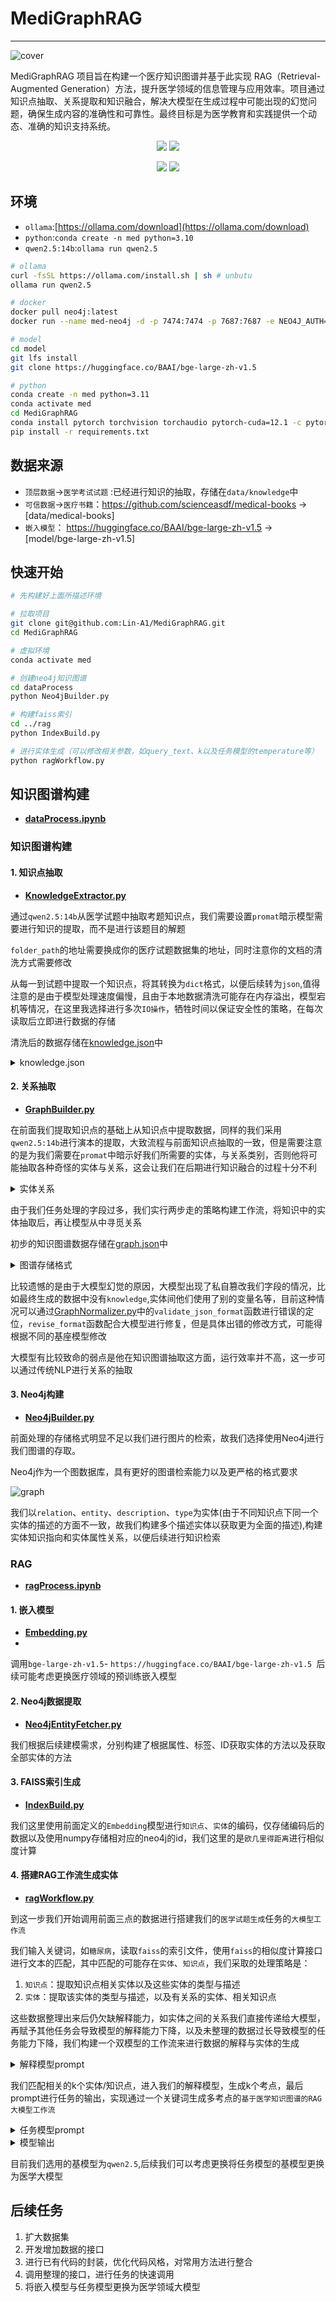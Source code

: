  # MediGraphRAG

------
![cover](data/cover.png)

MediGraphRAG 项目旨在构建一个医疗知识图谱并基于此实现 RAG（Retrieval-Augmented Generation）方法，提升医学领域的信息管理与应用效率。项目通过知识点抽取、关系提取和知识融合，解决大模型在生成过程中可能出现的幻觉问题，确保生成内容的准确性和可靠性。最终目标是为医学教育和实践提供一个动态、准确的知识支持系统。

<div align='center'>
     <p>
        <a href='https://github.com/Lin-A1/MediGraphRAG'><img src='https://img.shields.io/badge/Project-Page-Green'></a>
        <img src='https://img.shields.io/github/stars/Lin-A1/MediGraphRAG?color=green&style=social' />
     </p>
     <p>
        <img src="https://img.shields.io/badge/python-=3.10--blue">
        <img src="https://img.shields.io/badge/ollama-available-blue">
    </p>
</div>


## 环境
- `ollama`:[https://ollama.com/download](https://ollama.com/download)
- `python`:`conda create -n med python=3.10`
- `qwen2.5:14b`:`ollama run qwen2.5`

```sh
# ollama
curl -fsSL https://ollama.com/install.sh | sh # unbutu
ollama run qwen2.5

# docker
docker pull neo4j:latest
docker run --name med-neo4j -d -p 7474:7474 -p 7687:7687 -e NEO4J_AUTH=neo4j/test neo4j:latest

# model
cd model
git lfs install
git clone https://huggingface.co/BAAI/bge-large-zh-v1.5

# python
conda create -n med python=3.11
conda activate med
cd MediGraphRAG
conda install pytorch torchvision torchaudio pytorch-cuda=12.1 -c pytorch -c nvidia
pip install -r requirements.txt
```

## 数据来源

- `顶层数据`->`医学考试试题` :已经进行知识的抽取，存储在`data/knowledge`中
- `可信数据`->`医疗书籍`：https://github.com/scienceasdf/medical-books -> [data/medical-books]
- `嵌入模型`： https://huggingface.co/BAAI/bge-large-zh-v1.5 -> [model/bge-large-zh-v1.5]

## 快速开始
```bash
# 先构建好上面所描述环境

# 拉取项目
git clone git@github.com:Lin-A1/MediGraphRAG.git
cd MediGraphRAG

# 虚拟环境
conda activate med

# 创建neo4j知识图谱
cd dataProcess
python Neo4jBuilder.py

# 构建faiss索引
cd ../rag
python IndexBuild.py

# 进行实体生成（可以修改相关参数，如query_text、k以及任务模型的temperature等）
python ragWorkflow.py
```

## 知识图谱构建

- **[dataProcess.ipynb](dataProcess/dataProcess.ipynb)**

### 知识图谱构建

#### 1. 知识点抽取

- **[KnowledgeExtractor.py](dataProcess/KnowledgeExtractor.py)**

通过`qwen2.5:14b`从医学试题中抽取考题知识点，我们需要设置`promat`暗示模型需要进行知识的提取，而不是进行该题目的解题

`folder_path`的地址需要换成你的医疗试题数据集的地址，同时注意你的文档的清洗方式需要修改

从每一到试题中提取一个知识点，将其转换为`dict`格式，以便后续转为`json`,值得注意的是由于模型处理速度偏慢，且由于本地数据清洗可能存在内存溢出，模型宕机等情况，在这里我选择进行多次`IO操作`，牺牲时间以保证安全性的策略，在每次读取后立即进行数据的存储

清洗后的数据存储在[knowledge.json](data/knowledge/knowledge.json)中

<details>
<summary> knowledge.json </summary>
    
 ```json
 [
    {
        "knowledge": "急性造血停滞的特点包括突然出现的全血细胞减少、网织红细胞可降至零以及骨髓中可见巨大原红细胞。此病通常在无血液病的患者中发生，且其病程常呈自限性，在适当的支持治疗下可以自然恢复。因此选项A（均发生于无血液病的患者）不符合急性造血停滞的特点。"
    },
    {
        "knowledge": "老年人行走时不慎滑倒后出现右髋部疼痛、局部压痛及下肢短缩和外旋畸形，提示可能发生髋部损伤。根据症状描述，最可能的诊断是股骨转子间骨折。此部位骨折的特点包括短缩外旋畸形，且患者的年龄和跌倒方式增加了此类骨折的可能性。其他选项如髋关节脱位、髋臼骨折等虽然也可能导致类似的局部表现，但结合患者的具体体征，B项更符合临床实际情况。"
    },
    {
        "knowledge": "梗阻性黄疸的B超诊断最直接证据是肝内胆管普遍扩张以及胆总管直径增大。选项A中的描述‘肝内胆管普遍扩张，胆总管直径1.5cm’符合这一特征。因此，A是最直接的支持梗阻性黄疸诊断的结果。"
    }
  ]
  
 ```
</details>
   
#### 2. 关系抽取

- **[GraphBuilder.py](dataProcess/GraphBuilder.py)**

在前面我们提取知识点的基础上从知识点中提取数据，同样的我们采用`qwen2.5:14b`进行演本的提取，大致流程与前面知识点抽取的一致，但是需要注意的是为我们需要在`promat`中暗示好我们所需要的实体，与关系类别，否则他将可能抽取各种奇怪的实体与关系，这会让我们在后期进行知识融合的过程十分不利

<details>
<summary> 实体关系 </summary>

```json
- 实体字段
疾病（Disease）：疾病名称、疾病编码（如ICD-10）、描述、分类（如慢性病、传染病等）。
药物（Drug）：药物名称、剂量、适应症、禁忌、常见副作用。
症状（Symptom）：症状名称、描述、严重程度、出现频率。
治疗方法（Treatment）：治疗方案、方法（如手术、药物治疗）、疗效、适应症。
检查项目（Test）：检查名称、目的、结果范围、相关疾病。

- 关系字段
疾病与症状：哪些症状与哪些疾病相关联（例如，咳嗽与肺炎）。
疾病与药物：哪些药物用于治疗特定疾病（例如，阿莫西林用于治疗细菌感染）。
症状与检查项目：某些症状需要进行哪些检查（例如，咳嗽需要进行胸部X光）。
药物与副作用：药物可能引起的副作用（例如，阿司匹林可能导致胃肠不适）。

关系应当包括但不限于以下：["导致症状", "伴随症状", "治疗方法", "疗效", "风险因素", "保护因素", "检查方法", "检查指标", "高发人群", "易感人群", "药物治疗", "药物副作用", "病理表现", "生物标志物", "发生率", "预后因素", "病因", "传播途径", "预防措施", "生活方式影响", "相关疾病", "诊断标准", "自然病程", "临床表现", "并发症", "危险信号", "遗传因素", "环境因素", "生活方式干预", "治疗费用", "治疗反应", "康复措施", "心理影响", "社会影响"]

```

</details>

由于我们任务处理的字段过多，我们实行两步走的策略构建工作流，将知识中的实体抽取后，再让模型从中寻觅关系
 
初步的知识图谱数据存储在[graph.json](data/knowledge/graph.json)中

<details>
<summary> 图谱存储格式 </summary>
    
```json
{
  "knowledge": "胰岛素是调节血糖水平的重要激素，胰腺是其主要分泌腺体。",
  "entities": [
    {
      "entity": "胰岛素",
      "type": "激素",
      "description": "调节血糖水平的激素"
    },
    {
      "entity": "血糖水平",
      "type": "生理指标",
      "description": "血液中的葡萄糖含量"
    },
    {
      "entity": "胰腺",
      "type": "器官",
      "description": "分泌胰岛素的腺体"
    }
  ],
  "relation": [
    {
      "entity1": "胰岛素",
      "relation": "调节",
      "entity2": "血糖水平"
    },
    {
      "entity1": "胰岛素",
      "relation": "主要分泌腺体",
      "entity2": "胰腺"
    }
  ]
}

```
    
</details>
    
    
比较遗憾的是由于大模型幻觉的原因，大模型出现了私自篡改我们字段的情况，比如最终生成的数据中没有`knowledge`,实体间他们使用了别的变量名等，目前这种情况可以通过[GraphNormalizer.py](dataProcess/GraphNormalizer.py)中的`validate_json_format`函数进行错误的定位，`revise_format`函数配合大模型进行修复，但是具体出错的修改方式，可能得根据不同的基座模型修改

大模型有比较致命的弱点是他在知识图谱抽取这方面，运行效率并不高，这一步可以通过传统NLP进行关系的抽取

#### 3. Neo4j构建

- **[Neo4jBuilder.py](dataProcess/Neo4jBuilder.py)**
  
前面处理的存储格式明显不足以我们进行图片的检索，故我们选择使用Neo4j进行我们图谱的存取。

Neo4j作为一个图数据库，具有更好的图谱检索能力以及更严格的格式要求

![graph](data/graph.png)

我们以`relation`、`entity`、`description`、`type`为实体(由于不同知识点下同一个实体的描述的方面不一致，故我们构建多个描述实体以获取更为全面的描述),构建实体知识指向和实体属性关系，以便后续进行知识检索

### RAG

- **[ragProcess.ipynb](rag/ragProcess.ipynb)**

#### 1. 嵌入模型

- **[Embedding.py](rag/Embedding.py)**
- 
调用`bge-large-zh-v1.5`- `https://huggingface.co/BAAI/bge-large-zh-v1.5 `后续可能考虑更换医疗领域的预训练嵌入模型

#### 2. Neo4j数据提取

- **[Neo4jEntityFetcher.py](rag/Neo4jEntityFetcher.py)**

我们根据后续建模需求，分别构建了根据属性、标签、ID获取实体的方法以及获取全部实体的方法

#### 3. FAISS索引生成

- **[IndexBuild.py](rag/IndexBuild.py)**

我们这里使用前面定义的`Embedding`模型进行`知识点`、`实体`的编码，仅存储编码后的数据以及使用numpy存储相对应的neo4j的id，我们这里的是`欧几里得距离`进行相似度计算

#### 4. 搭建RAG工作流生成实体

- **[ragWorkflow.py](rag/ragWorkflow.py)**

到这一步我们开始调用前面三点的数据进行搭建我们的`医学试题生成`任务的`大模型工作流`

我们输入关键词，如`糖尿病`，读取`faiss`的索引文件，使用`faiss`的相似度计算接口进行文本的匹配，其中匹配的可能存在`实体`、`知识点`，我们采取的处理策略是：

1. `知识点`：提取知识点相关实体以及这些实体的类型与描述
2. `实体`：提取该实体的类型与描述，以及有关系的实体、相关知识点

这些数据整理出来后仍欠缺解释能力，如实体之间的关系我们直接传递给大模型，再赋予其他任务会导致模型的解释能力下降，以及未整理的数据过长导致模型的任务能力下降，我们构建一个双模型的工作流来进行数据的解释与实体的生成

<details>
<summary> 解释模型prompt </summary>
    
 ```
    你是医学领域的专业大学教授，现在需要你根据我给你的数据描述出这段数据表达的知识点

    **输出要求:**
    
    - 我发给你的内容中包括我需要描述的知识点、以及与他有关的实体与实体的解释
    - 我给你的内容中的描述、类型、相关知识点、以及与他有关的实体可能有多种，你需要完整的描述
    - 你仅需要描述相关内容，不需要额外拓展
    - 尽量以严谨的科学口吻描述完整的描述
    - 返回内容为一段话即可，不需要复杂的格式
  
 ```
</details>

我们匹配相关的k个实体/知识点，进入我们的解释模型，生成k个考点，最后prompt进行任务的输出，实现通过一个关键词生成多考点的`基于医学知识图谱的RAG大模型工作流`


<details>
<summary> 任务模型prompt </summary>
    
```
    你是医学领域的专业大学教授，现在需要你根据我传递给你的知识点构建一道选择题

    **输出要求:**
    
    - 我发给你的内容是相关需要生成的试题的知识点
    - 你需要从我发给你的知识库中选择部分作为这道题目的主要考点
    - 你需要确保你给的题目具有逻辑性且有唯一正确答案
    - 你需要返回题目、选项、答案、解析
    - 题目的表达形式可以有多种
    - 确保输出是紧凑格式的有效JSON格式，不包含任何其他解释、转义符、换行符或反斜杠
    
    **知识库内容:**
    {knowledge}

    **输出案例：**
    
    {{
      "topic": "往无任何神经系统症状，8小时前突发剧烈头痛，伴喷射状呕吐，肢体活动无障碍。应首选以下哪种检查",
      "options": {{
          "A": "头颅X线平片",
          "B": "穿颅多普勒",
          "C": "CT",
          "D": "MRI"
        }},
        "answer":"C",
        "parse":"血液溢出血管后形成血肿，大量的X线吸收系数明显高于脑实质的血红蛋白积聚在一起，CT图像上表现为高密度病灶，CT值多高于60Hu。"
    }}

```
</details>



<details>
<summary> 模型输出 </summary>
    
```
{'topic': '对于糖尿病患者而言，在治疗过程中若出现酮症酸中毒，应首选以下哪种治疗方法', 'options': {'A': '口服降糖药', 'B': '静脉输注葡萄糖加胰岛素', 'C': '口服补液盐', 'D': '使用胰岛素泵'}, 'answer': 'B', 'parse': '酮症酸中毒是糖尿病急性并发症之一，需要紧急处理。通过静脉输注葡萄糖和胰岛素可以迅速降低血糖水平并纠正酸中毒状态，因此是最优选择。口服降糖药或补液盐在当前情况下可能无法有效控制病情，而使用胰岛素泵虽然有效但并非首选方案。'}

{'topic': '患者出现阵发性高血压、血尿和糖尿等症状，最可能的原因是', 'options': {'A': '糖尿病', 'B': '膀胱嗜铬细胞瘤', 'C': '肾结石', 'D': '高血压病'}, 'answer': 'B', 'parse': '根据描述的症状（阵发性高血压、血尿和糖尿），这些症状与肿瘤导致的激素分泌增加有关，因此最可能的原因是膀胱嗜铬细胞瘤。糖尿病通常表现为持续性的高血糖和多饮多尿等症状，而肾结石主要引起剧烈腰痛或侧腹疼痛，高血压病则不常伴有血尿和糖尿的症状。'}

{'topic': '糖尿病肾病的主要治疗方法不包括以下哪一项', 'options': {'A': '控制血压', 'B': '低蛋白饮食', 'C': '使用糖皮质激素', 'D': '控制血糖'}, 'answer': 'C', 'parse': '在糖尿病肾病的治疗中，不推荐使用糖皮质激素。正确的治疗方法包括控制血压、低蛋白饮食和控制血糖等措施以减缓肾脏损害进程。'}
```
</details>




目前我们选用的基模型为`qwen2.5`,后续我们可以考虑更换将任务模型的基模型更换为医学大模型

## 后续任务

1. 扩大数据集
2. 开发增加数据的接口
3. 进行已有代码的封装，优化代码风格，对常用方法进行整合
4. 调用整理的接口，进行任务的快速调用
5. 将嵌入模型与任务模型更换为医学领域大模型















